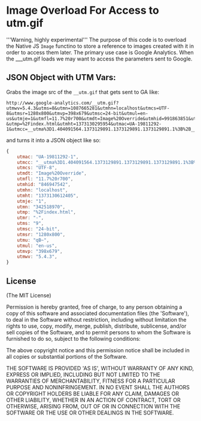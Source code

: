 # Image Overload For Access to utm.gif
'''Warning, highly experimental'''
The purpose of this code is to overload the Native JS `Image` functino
to store a reference to images created with it in order to access them
later. The primary use case is Google Analytics. When the ___utm.gif 
loads we may want to access the parameters sent to Google.

## JSON Object with UTM Vars:

Grabs the image src of the `__utm.gif` that gets sent to GA like:

```text
http://www.google-analytics.com/__utm.gif?utmwv=5.4.3&utms=8&utmn=1087665281&utmhn=localhost&utmcs=UTF-8&utmsr=1280x800&utmvp=398x679&utmsc=24-bit&utmul=en-us&utmje=1&utmfl=11.7%20r700&utmdt=Image%20Override&utmhid=991863851&utmr=-&utmp=%2Findex.html&utmht=1373130295954&utmac=UA-19811292-1&utmcc=__utma%3D1.404091564.1373129891.1373129891.1373129891.1%3B%2B__utmz%3D1.1373129891.1.1.utmcsr%3D(direct)%7Cutmccn%3D(direct)%7Cutmcmd%3D(none)%3B&utmu=qB~
```

and turns it into a JSON object like so:

```Javascript
{
    utmac: "UA-19811292-1",
    utmcc: "__utma%3D1.404091564.1373129891.1373129891.1373129891.1%3B%2B__utmz%3D1.1373129891.1.1.utmcsr%3D(direct)%7Cutmccn%3D(direct)%7Cutmcmd%3D(none)%3B",
    utmcs: "UTF-8",
    utmdt: "Image%20Override",
    utmfl: "11.7%20r700",
    utmhid: "846947542",
    utmhn: "localhost",
    utmht: "1373130612405",
    utmje: "1",
    utmn: "342518970",
    utmp: "%2Findex.html",
    utmr: "-",
    utms: "9",
    utmsc: "24-bit",
    utmsr: "1280x800",
    utmu: "qB~",
    utmul: "en-us",
    utmvp: "398x679",
    utmwv: "5.4.3",
}
```

## License

(The MIT License)

Permission is hereby granted, free of charge, to any person obtaining a copy of this software and associated documentation files (the 'Software'), to deal in the Software without restriction, including without limitation the rights to use, copy, modify, merge, publish, distribute, sublicense, and/or sell copies of the Software, and to permit persons to whom the Software is furnished to do so, subject to the following conditions:

The above copyright notice and this permission notice shall be included in all copies or substantial portions of the Software.

THE SOFTWARE IS PROVIDED 'AS IS', WITHOUT WARRANTY OF ANY KIND, EXPRESS OR IMPLIED, INCLUDING BUT NOT LIMITED TO THE WARRANTIES OF MERCHANTABILITY, FITNESS FOR A PARTICULAR PURPOSE AND NONINFRINGEMENT. IN NO EVENT SHALL THE AUTHORS OR COPYRIGHT HOLDERS BE LIABLE FOR ANY CLAIM, DAMAGES OR OTHER LIABILITY, WHETHER IN AN ACTION OF CONTRACT, TORT OR OTHERWISE, ARISING FROM, OUT OF OR IN CONNECTION WITH THE SOFTWARE OR THE USE OR OTHER DEALINGS IN THE SOFTWARE.